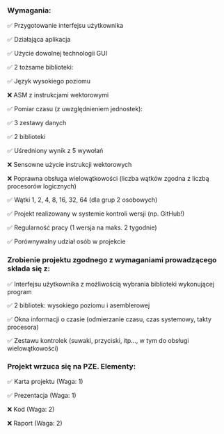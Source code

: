 ### Wymagania: 

✅ Przygotowanie interfejsu użytkownika

✅ Działająca aplikacja

✅ Użycie dowolnej technologii GUI

✅ 2 tożsame biblioteki:

✅ Język wysokiego poziomu

❌ ASM z instrukcjami wektorowymi

✅ Pomiar czasu (z uwzględnieniem jednostek):

✅ 3 zestawy danych

✅ 2 biblioteki

✅ Uśredniony wynik z 5 wywołań

❌ Sensowne użycie instrukcji wektorowych

❌ Poprawna obsługa wielowątkowości (liczba wątków zgodna z liczbą procesorów logicznych)

✅ Wątki 1, 2, 4, 8, 16, 32, 64 (dla grup 2 osobowych)

✅ Projekt realizowany w systemie kontroli wersji (np. GitHub!)

✅ Regularność pracy (1 wersja na maks. 2 tygodnie)

✅ Porównywalny udział osób w projekcie

### Zrobienie projektu zgodnego z wymaganiami prowadzącego składa się z:

✅ Interfejsu użytkownika z możliwością wybrania biblioteki wykonującej program

✅ 2 bibliotek: wysokiego poziomu i asemblerowej

✅ Okna informacji o czasie (odmierzanie czasu, czas systemowy, takty procesora)

✅ Zestawu kontrolek (suwaki, przyciski, itp..., w tym do obsługi wielowątkowości)

### Projekt wrzuca się na PZE. Elementy:

✅ Karta projektu (Waga: 1)

✅ Prezentacja (Waga: 1)

❌ Kod (Waga: 2)

❌ Raport (Waga: 2)
